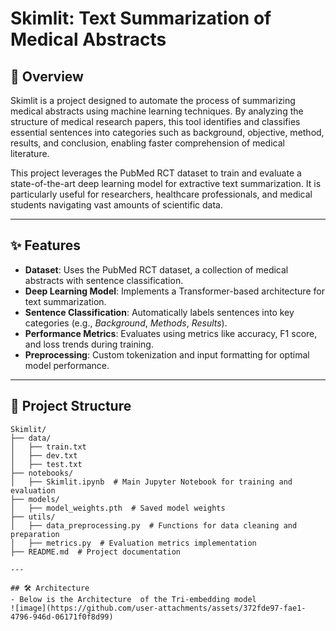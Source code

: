# Skimlit: Text Summarization of Medical Abstracts

## 📜 Overview

Skimlit is a project designed to automate the process of summarizing medical abstracts using machine learning techniques. By analyzing the structure of medical research papers, this tool identifies and classifies essential sentences into categories such as background, objective, method, results, and conclusion, enabling faster comprehension of medical literature.

This project leverages the PubMed RCT dataset to train and evaluate a state-of-the-art deep learning model for extractive text summarization. It is particularly useful for researchers, healthcare professionals, and medical students navigating vast amounts of scientific data.

---

## ✨ Features

- **Dataset**: Uses the PubMed RCT dataset, a collection of medical abstracts with sentence classification.
- **Deep Learning Model**: Implements a Transformer-based architecture for text summarization.
- **Sentence Classification**: Automatically labels sentences into key categories (e.g., *Background*, *Methods*, *Results*).
- **Performance Metrics**: Evaluates using metrics like accuracy, F1 score, and loss trends during training.
- **Preprocessing**: Custom tokenization and input formatting for optimal model performance.

---

## 📂 Project Structure

```plaintext
Skimlit/
├── data/
│   ├── train.txt
│   ├── dev.txt
│   ├── test.txt
├── notebooks/
│   ├── Skimlit.ipynb  # Main Jupyter Notebook for training and evaluation
├── models/
│   ├── model_weights.pth  # Saved model weights
├── utils/
│   ├── data_preprocessing.py  # Functions for data cleaning and preparation
│   ├── metrics.py  # Evaluation metrics implementation
├── README.md  # Project documentation

---

## 🛠 Architecture
- Below is the Architecture  of the Tri-embedding model
![image](https://github.com/user-attachments/assets/372fde97-fae1-4796-946d-06171f0f8d99)
